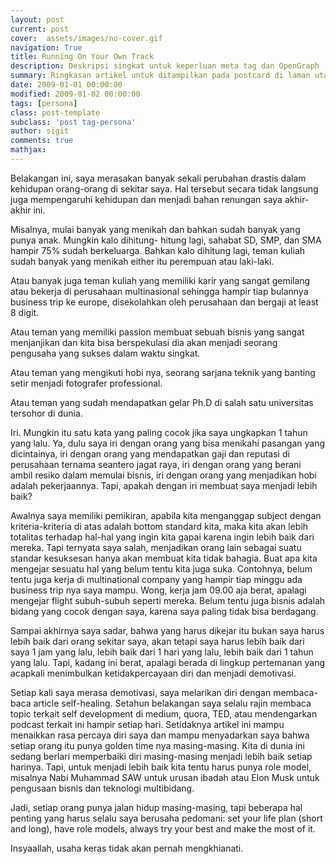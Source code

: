```yaml
---
layout: post
current: post
cover:  assets/images/no-cover.gif
navigation: True
title: Running On Your Own Track
description: Deskripsi singkat untuk keperluan meta tag dan OpenGraph
summary: Ringkasan artikel untuk ditampilkan pada postcard di laman utama, topik, dan artikel terkait.
date: 2009-01-01 00:00:00
modified: 2009-01-02 00:00:00
tags: [persona]
class: post-template
subclass: 'post tag-persona'
author: sigit
comments: true
mathjax:
---
```


Belakangan ini, saya merasakan banyak sekali perubahan drastis dalam kehidupan orang-orang di sekitar saya. Hal tersebut secara tidak langsung juga mempengaruhi kehidupan dan menjadi bahan renungan saya akhir-akhir ini.

Misalnya, mulai banyak yang menikah dan bahkan sudah banyak yang punya anak. Mungkin kalo dihitung- hitung lagi, sahabat SD, SMP, dan SMA hampir 75% sudah berkeluarga. Bahkan kalo dihitung lagi, teman kuliah sudah banyak yang menikah either itu perempuan atau laki-laki.

Atau banyak juga teman kuliah yang memiliki karir yang sangat gemilang atau bekerja di perusahaan multinasional sehingga hampir tiap bulannya business trip ke europe, disekolahkan oleh perusahaan dan bergaji at least 8 digit.

Atau teman yang memiliki passion membuat sebuah bisnis yang sangat menjanjikan dan kita bisa berspekulasi dia akan menjadi seorang pengusaha yang sukses dalam waktu singkat.

Atau teman yang mengikuti hobi nya, seorang sarjana teknik yang banting setir menjadi fotografer professional.

Atau teman yang sudah mendapatkan gelar Ph.D di salah satu universitas tersohor di dunia.

Iri. Mungkin itu satu kata yang paling cocok jika saya ungkapkan 1 tahun yang lalu. Ya, dulu saya iri dengan orang yang bisa menikahi pasangan yang dicintainya, iri dengan orang yang mendapatkan gaji dan reputasi di perusahaan ternama seantero jagat raya, iri dengan orang yang berani ambil resiko dalam memulai bisnis, iri dengan orang yang menjadikan hobi adalah pekerjaannya. Tapi, apakah dengan iri membuat saya menjadi lebih baik?

Awalnya saya memiliki pemikiran, apabila kita menganggap subject dengan kriteria-kriteria di atas adalah bottom standard kita, maka kita akan lebih totalitas terhadap hal-hal yang ingin kita gapai karena ingin lebih baik dari mereka. Tapi ternyata saya salah, menjadikan orang lain sebagai suatu standar kesuksesan hanya akan membuat kita tidak bahagia. Buat apa kita mengejar sesuatu hal yang belum tentu kita juga suka. Contohnya, belum tentu juga kerja di multinational company yang hampir tiap minggu ada business trip nya saya mampu. Wong, kerja jam 09.00 aja berat, apalagi mengejar flight subuh-subuh seperti mereka. Belum tentu juga bisnis adalah bidang yang cocok dengan saya, karena saya paling tidak bisa berdagang.

Sampai akhirnya saya sadar, bahwa yang harus dikejar itu bukan saya harus lebih baik dari orang sekitar saya, akan tetapi saya harus lebih baik dari saya 1 jam yang lalu, lebih baik dari 1 hari yang lalu, lebih baik dari 1 tahun yang lalu. Tapi, kadang ini berat, apalagi berada di lingkup pertemanan yang acapkali menimbulkan ketidakpercayaan diri dan menjadi demotivasi.

Setiap kali saya merasa demotivasi, saya melarikan diri dengan membaca-baca article self-healing. Setahun belakangan saya selalu rajin membaca topic terkait self development di medium, quora, TED, atau mendengarkan podcast terkait ini hampir setiap hari. Setidaknya artikel ini mampu menaikkan rasa percaya diri saya dan mampu menyadarkan saya bahwa setiap orang itu punya golden time nya masing-masing. Kita di dunia ini sedang berlari memperbaiki diri masing-masing menjadi lebih baik setiap harinya. Tapi, untuk menjadi lebih baik kita tentu harus punya role model, misalnya Nabi Muhammad SAW untuk urusan ibadah atau Elon Musk untuk pengusaan bisnis dan teknologi multibidang.

Jadi, setiap orang punya jalan hidup masing-masing, tapi beberapa hal penting yang harus selalu saya berusaha pedomani: set your life plan (short and long), have role models, always try your best and make the most of it.

Insyaallah, usaha keras tidak akan pernah mengkhianati.
